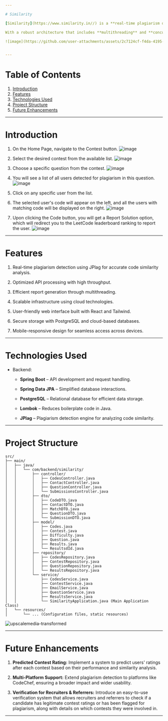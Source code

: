 ```yaml
---

# Similarity

[Similarity](https://www.similarity.in//) is a **real-time plagiarism detection platform** designed to analyze and compare code submissions efficiently. It integrates an open-source plagiarism detection engine with a scalable backend, optimized to handle high-traffic loads. The system supports real-time processing of 10,000+ code submissions within 30 minutes, leveraging Java, Spring Boot, React, PostgreSQL, Azure, and AWS RDS.

With a robust architecture that includes **multithreading** and **concurrent server execution**, Similarity ensures fast and accurate plagiarism detection. The platform has achieved **40,000+ website views** in just one week and sustains **500 daily active users** across **50+ countries**.

![image](https://github.com/user-attachments/assets/2c7124cf-f4da-4195-a702-ac5de2cdccec)


---
```


# Table of Contents

1. [Introduction](#introduction)
2. [Features](#features)
3. [Technologies Used](#technologies-used)
4. [Project Structure](#project-structure)
5. [Future Enhancements](#future-enhancements)

---

# Introduction

1. On the Home Page, navigate to the Contest button.
![image](https://github.com/user-attachments/assets/b4e0dca5-5f1d-4241-94ea-5ef2c2c2d455)

2. Select the desired contest from the available list.
![image](https://github.com/user-attachments/assets/7780f2c9-91cc-4ee4-a773-0bc8ac538d72)

3. Choose a specific question from the contest.
![image](https://github.com/user-attachments/assets/7166f03b-6a48-4f5c-a4f8-013b30ee7180)

4. You will see a list of all users detected for plagiarism in this question.
![image](https://github.com/user-attachments/assets/e3a0d951-ac38-454e-bd3b-974aeabb71ee)

5. Click on any specific user from the list.

6. The selected user's code will appear on the left, and all the users with matching code will be displayed on the right.
![image](https://github.com/user-attachments/assets/631d6c34-da62-46d0-a811-bdbe04380740)

7. Upon clicking the Code button, you will get a Report Solution option, which will redirect you to the LeetCode leaderboard ranking to report the user.
![image](https://github.com/user-attachments/assets/7124f451-d6b7-411c-85e7-00c4d4f8730c)


---

# Features

1. Real-time plagiarism detection using JPlag for accurate code similarity analysis.

2. Optimized API processing with high throughput.

3. Efficient report generation through multithreading.

4. Scalable infrastructure using cloud technologies.

5. User-friendly web interface built with React and Tailwind.

6. Secure storage with PostgreSQL and cloud-based databases.

7. Mobile-responsive design for seamless access across devices.

---

# Technologies Used

- Backend:
  - **Spring Boot** – API development and request handling.

  - **Spring Data JPA** – Simplified database interactions.

  - **PostgreSQL** – Relational database for efficient data storage.

  - **Lombok** – Reduces boilerplate code in Java.

  - **JPlag** – Plagiarism detection engine for analyzing code similarity.
 
---

# Project Structure

```
src/
├── main/
│   ├── java/
│   │   └── com/backend/similarity/
│   │       ├── controller/
│   │       │   ├── CodesController.java
│   │       │   ├── ContactController.java
│   │       │   ├── QuestionController.java
│   │       │   └── SubmissionsController.java
│   │       ├── dto/
│   │       │   ├── CodeDTO.java
│   │       │   ├── ContactDTO.java
│   │       │   ├── MatchDTO.java
│   │       │   ├── QuestionDTO.java
│   │       │   └── SubmissionDTO.java
│   │       ├── model/
│   │       │   ├── Codes.java
│   │       │   ├── Contest.java
│   │       │   ├── Difficulty.java
│   │       │   ├── Question.java
│   │       │   ├── Results.java
│   │       │   └── ResultsdId.java
│   │       ├── repository/
│   │       │   ├── CodesRepository.java
│   │       │   ├── ContestRepository.java
│   │       │   ├── QuestionRepository.java
│   │       │   └── ResultsRepository.java
│   │       └── service/
│   │           ├── CodesService.java
│   │           ├── ContestService.java
│   │           ├── EmailService.java
│   │           ├── QuestionService.java
│   │           ├── ResultsService.java
│   │           └── SimilarityApplication.java (Main Application Class)
│   └── resources/
│       └── ... (Configuration files, static resources)
```

![upscalemedia-transformed](https://github.com/user-attachments/assets/4d25c8ca-dd48-42cd-8c23-917d99b3d508)

---

# Future Enhancements

1. **Predicted Contest Rating:** Implement a system to predict users' ratings after each contest based on their performance and similarity analysis.

2. **Multi-Platform Support:** Extend plagiarism detection to platforms like CodeChef, ensuring a broader impact and wider usability.

3. **Verification for Recruiters & Referrers:** Introduce an easy-to-use verification system that allows recruiters and referrers to check if a candidate has legitimate contest ratings or has been flagged for plagiarism, along with details on which contests they were involved in.

---
 

